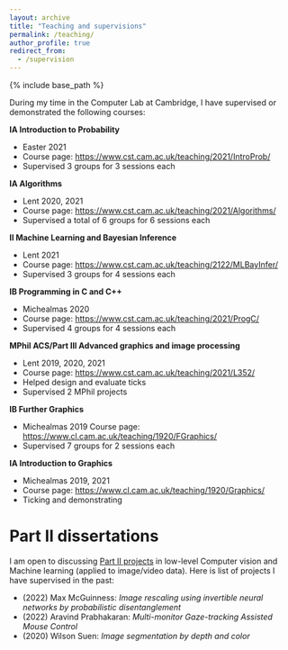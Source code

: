 ```yaml
---
layout: archive
title: "Teaching and supervisions"
permalink: /teaching/
author_profile: true
redirect_from:
  - /supervision
---
```


{% include base_path %}

During my time in the Computer Lab at Cambridge, I have supervised or demonstrated the following courses:

**IA Introduction to Probability**
* Easter 2021
* Course page: <https://www.cst.cam.ac.uk/teaching/2021/IntroProb/>
* Supervised 3 groups for 3 sessions each

**IA Algorithms**
* Lent 2020, 2021
* Course page: <https://www.cst.cam.ac.uk/teaching/2021/Algorithms/>
* Supervised a total of 6 groups for 6 sessions each

**II Machine Learning and Bayesian Inference**
* Lent 2021
* Course page: <https://www.cst.cam.ac.uk/teaching/2122/MLBayInfer/>
* Supervised 3 groups for 4 sessions each

**IB Programming in C and C++**
* Michealmas 2020
* Course page: <https://www.cst.cam.ac.uk/teaching/2021/ProgC/>
* Supervised 4 groups for 4 sessions each

**MPhil ACS/Part III Advanced graphics and image processing**
* Lent 2019, 2020, 2021
* Course page: <https://www.cst.cam.ac.uk/teaching/2021/L352/>
* Helped design and evaluate ticks
* Supervised 2 MPhil projects

**IB Further Graphics**
* Michealmas 2019
Course page: <https://www.cl.cam.ac.uk/teaching/1920/FGraphics/>
* Supervised 7 groups for 2 sessions each

**IA Introduction to Graphics**
* Michealmas 2019, 2021
* Course page: <https://www.cl.cam.ac.uk/teaching/1920/Graphics/>
* Ticking and demonstrating

Part II dissertations
=====
I am open to discussing <a href="https://www.cst.cam.ac.uk/teaching/part-ii/projects" target="_blank">Part II projects</a> in low-level Computer vision and Machine learning (applied to image/video data). Here is list of projects I have supervised in the past:
* (2022) Max McGuinness: *Image rescaling using invertible neural networks by probabilistic disentanglement*
* (2022) Aravind Prabhakaran: *Multi-monitor Gaze-tracking Assisted Mouse Control*
* (2020) Wilson Suen: *Image segmentation by depth and color*
